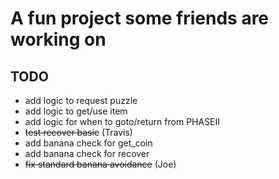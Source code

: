 # A fun project some friends are working on

## TODO
* add logic to request puzzle
* add logic to get/use item
* add logic for when to goto/return from PHASEII
* ~~test recover basic~~                (Travis)
* add banana check for get_coin
* add banana check for recover
* ~~fix standard banana avoidance~~     (Joe)
